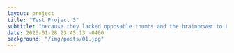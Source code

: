 ```yaml
---
layout: project
title: "Test Project 3"
subtitle: "because they lacked opposable thumbs and the brainpower to build a space program."
date: 2020-01-28 23:45:13 -0400
background: "/img/posts/01.jpg"
---
```

